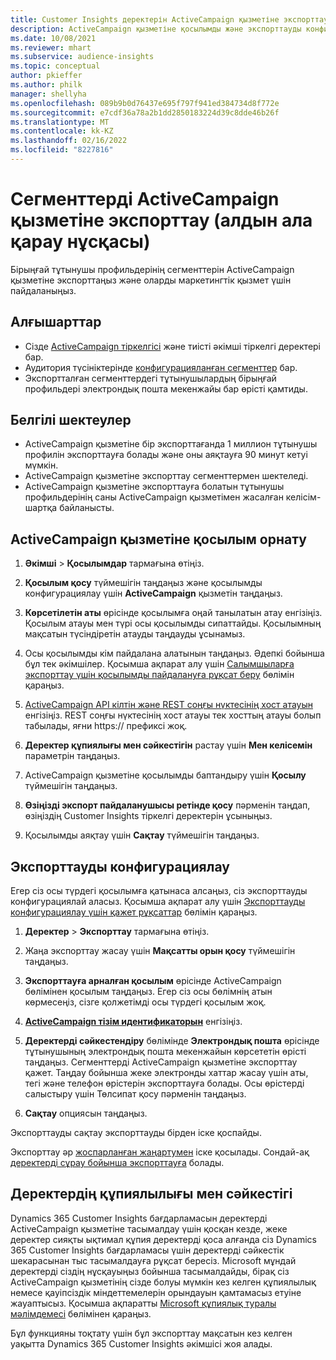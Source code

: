 ```yaml
---
title: Customer Insights деректерін ActiveCampaign қызметіне экспорттау
description: ActiveCampaign қызметіне қосылымды және экспорттауды конфигурациялау жолы туралы ақпарат.
ms.date: 10/08/2021
ms.reviewer: mhart
ms.subservice: audience-insights
ms.topic: conceptual
author: pkieffer
ms.author: philk
manager: shellyha
ms.openlocfilehash: 089b9b0d76437e695f797f941ed384734d8f772e
ms.sourcegitcommit: e7cdf36a78a2b1dd2850183224d39c8dde46b26f
ms.translationtype: MT
ms.contentlocale: kk-KZ
ms.lasthandoff: 02/16/2022
ms.locfileid: "8227816"
---
```

# <a name="export-segments-to-activecampaign-preview"></a>Сегменттерді ActiveCampaign қызметіне экспорттау (алдын ала қарау нұсқасы)

Бірыңғай тұтынушы профильдерінің сегменттерін ActiveCampaign қызметіне экспорттаңыз және оларды маркетингтік қызмет үшін пайдаланыңыз.

## <a name="prerequisites"></a>Алғышарттар

-   Сізде [ActiveCampaign тіркелгісі](https://www.activecampaign.com/) және тиісті әкімші тіркелгі деректері бар.
-   Аудитория түсініктерінде [конфигурацияланған сегменттер](segments.md) бар.
-   Экспортталған сегменттердегі тұтынушылардың бірыңғай профильдері электрондық пошта мекенжайы бар өрісті қамтиды.

## <a name="known-limitations"></a>Белгілі шектеулер

- ActiveCampaign қызметіне бір экспорттағанда 1 миллион тұтынушы профилін экспорттауға болады және оны аяқтауға 90 минут кетуі мүмкін.
- ActiveCampaign қызметіне экспорттау сегменттермен шектеледі.
- ActiveCampaign қызметіне экспорттауға болатын тұтынушы профильдерінің саны ActiveCampaign қызметімен жасалған келісім-шартқа байланысты.

## <a name="set-up-connection-to-activecampaign"></a>ActiveCampaign қызметіне қосылым орнату

1. **Әкімші** > **Қосылымдар** тармағына өтіңіз.

1. **Қосылым қосу** түймешігін таңдаңыз және қосылымды конфигурациялау үшін **ActiveCampaign** қызметін таңдаңыз.

1. **Көрсетілетін аты** өрісінде қосылымға оңай танылатын атау енгізіңіз. Қосылым атауы мен түрі осы қосылымды сипаттайды. Қосылымның мақсатын түсіндіретін атауды таңдауды ұсынамыз.

1. Осы қосылымды кім пайдалана алатынын таңдаңыз. Әдепкі бойынша бұл тек әкімшілер. Қосымша ақпарат алу үшін [Салымшыларға экспорттау үшін қосылымды пайдалануға рұқсат беру](connections.md#allow-contributors-to-use-a-connection-for-exports) бөлімін қараңыз.

1. [ActiveCampaign API кілтін және REST соңғы нүктесінің хост атауын](https://help.activecampaign.com/hc/articles/207317590-Getting-started-with-the-API#how-to-obtain-your-activecampaign-api-url-and-key) енгізіңіз. REST соңғы нүктесінің хост атауы тек хосттың атауы болып табылады, яғни https:// префиксі жоқ. 

1. **Деректер құпиялығы мен сәйкестігін** растау үшін **Мен келісемін** параметрін таңдаңыз.

1. ActiveCampaign қызметіне қосылымды баптандыру үшін **Қосылу** түймешігін таңдаңыз.

1. **Өзіңізді экспорт пайдаланушысы ретінде қосу** пәрменін таңдап, өзіңіздің Customer Insights тіркелгі деректерін ұсыныңыз.

1. Қосылымды аяқтау үшін **Сақтау** түймешігін таңдаңыз.

## <a name="configure-an-export"></a>Экспорттауды конфигурациялау

Егер сіз осы түрдегі қосылымға қатынаса алсаңыз, сіз экспорттауды конфигурациялай аласыз. Қосымша ақпарат алу үшін [Экспорттауды конфигурациялау үшін қажет рұқсаттар](export-destinations.md#set-up-a-new-export) бөлімін қараңыз.

1. **Деректер** > **Экспорттау** тармағына өтіңіз.

1. Жаңа экспорттау жасау үшін **Мақсатты орын қосу** түймешігін таңдаңыз.

1. **Экспорттауға арналған қосылым** өрісінде ActiveCampaign бөлімінен қосылым таңдаңыз. Егер сіз осы бөлімнің атын көрмесеңіз, сізге қолжетімді осы түрдегі қосылым жоқ.

1. [**ActiveCampaign тізім идентификаторын**](https://help.activecampaign.com/hc/articles/360000030559-How-to-create-a-list-in-ActiveCampaign) енгізіңіз.    

1. **Деректерді сәйкестендіру** бөлімінде **Электрондық пошта** өрісінде тұтынушының электрондық пошта мекенжайын көрсететін өрісті таңдаңыз. Сегменттерді ActiveCampaign қызметіне экспорттау қажет. Таңдау бойынша жеке электронды хаттар жасау үшін аты, тегі және телефон өрістерін экспорттауға болады. Осы өрістерді салыстыру үшін Төлсипат қосу пәрменін таңдаңыз.

1. **Сақтау** опциясын таңдаңыз.

Экспорттауды сақтау экспорттауды бірден іске қоспайды.

Экспорттау әр [жоспарланған жаңартумен](system.md#schedule-tab) іске қосылады. Сондай-ақ [деректерді сұрау бойынша экспорттауға](export-destinations.md#run-exports-on-demand) болады. 


## <a name="data-privacy-and-compliance"></a>Деректердің құпиялылығы мен сәйкестігі

Dynamics 365 Customer Insights бағдарламасын деректерді ActiveCampaign қызметіне тасымалдау үшін қосқан кезде, жеке деректер сияқты ықтимал құпия деректерді қоса алғанда сіз Dynamics 365 Customer Insights бағдарламасы үшін деректерді сәйкестік шекарасынан тыс тасымалдауға рұқсат бересіз. Microsoft мұндай деректерді сіздің нұсқауыңыз бойынша тасымалдайды, бірақ сіз ActiveCampaign қызметінің сізде болуы мүмкін кез келген құпиялылық немесе қауіпсіздік міндеттемелерін орындауын қамтамасыз етуіне жауаптысыз. Қосымша ақпаратты [Microsoft құпиялық туралы мәлімдемесі](https://go.microsoft.com/fwlink/?linkid=396732) бөлімінен қараңыз.

Бұл функцияны тоқтату үшін бұл экспорттау мақсатын кез келген уақытта Dynamics 365 Customer Insights әкімшісі жоя алады.
